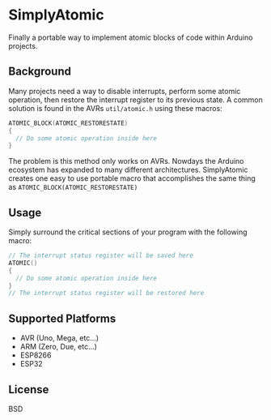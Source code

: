 # SimplyAtomic
Finally a portable way to implement atomic blocks of code within Arduino projects.

## Background
Many projects need a way to disable interrupts, perform some atomic operation, then restore the interrupt register to its previous state.
A common solution is found in the AVRs `util/atomic.h` using these macros:
```c++
ATOMIC_BLOCK(ATOMIC_RESTORESTATE)
{
  // Do some atomic operation inside here
}
```

The problem is this method only works on AVRs. Nowdays the Arduino ecosystem has expanded to many different architectures.
SimplyAtomic creates one easy to use portable macro that accomplishes the same thing as `ATOMIC_BLOCK(ATOMIC_RESTORESTATE)`

## Usage
Simply surround the critical sections of your program with the following macro:

```c++
// The interrupt status register will be saved here
ATOMIC()
{
  // Do some atomic operation inside here
}
// The interrupt status register will be restored here
```

## Supported Platforms
- AVR (Uno, Mega, etc...)
- ARM (Zero, Due, etc...)
- ESP8266
- ESP32

## License
BSD
